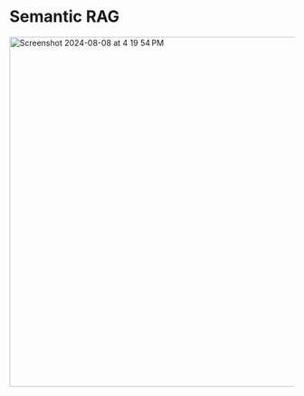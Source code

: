 # Semantic RAG

<img width="619" alt="Screenshot 2024-08-08 at 4 19 54 PM" src="https://github.com/user-attachments/assets/335f10cc-b2f7-4a8c-8333-558db777a4b9">

